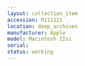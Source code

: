 ```yaml
---
layout: collection_item
accession: R111121
location: deep_archives
manufacturer: Apple
model: Macintosh IIsi
serial: 
status: working
---
```


